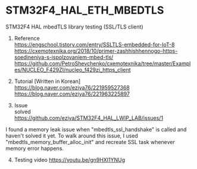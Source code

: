 # STM32F4_HAL_ETH_MBEDTLS
STM32F4 HAL mbedTLS library testing (SSL/TLS client)

1. Reference<br>
https://engschool.tistory.com/entry/SSLTLS-embedded-for-IoT-8 <br>
https://cxemotexnika.org/2018/10/primer-zashhishhennogo-https-soedineniya-s-ispolzovaniem-mbed-tls/ <br>
https://github.com/PetroShevchenko/cxemotexnika/tree/master/Examples/NUCLEO_F429ZI/nucleo_f429zi_https_client <br>

2. Tutorial [Written in Korean]
https://blog.naver.com/eziya76/221959527368 <br>
https://blog.naver.com/eziya76/221963225897 <br>

3. Issue<br>
solved<br>
https://github.com/eziya/STM32F4_HAL_LWIP_LAB/issues/1

I found a memory leak issue when "mbedtls_ssl_handshake" is called and haven't solved it yet.
To walk around this issue, I used "mbedtls_memory_buffer_alloc_init" and recreate SSL task whenever memory error happens.

4. Testing video
https://youtu.be/gn9HXI1YNUg


